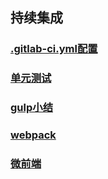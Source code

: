 <!-- --- -->
<!-- sidebar: false -->
<!-- --- -->
## 持续集成
### [.gitlab-ci.yml配置](./gitlab.html)
### [单元测试](./test.html)
### [gulp小结](./gulp.html)
### [webpack](./webpack.html)
### [微前端](./microFront)
